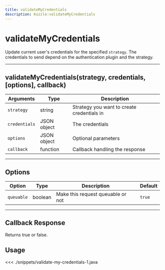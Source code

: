 ```yaml
---
title: validateMyCredentials
description: Kuzzle:validateMyCredentials
---
```


# validateMyCredentials

Update current user's credentials for the specified `strategy`. The credentials to send depend on the authentication plugin and the strategy.

---

## validateMyCredentials(strategy, credentials, [options], callback)

| Arguments     | Type        | Description                                |
| ------------- | ----------- | ------------------------------------------ |
| `strategy`    | string      | Strategy you want to create credentials in |
| `credentials` | JSON object | The credentials                            |
| `options`     | JSON object | Optional parameters                        |
| `callback`    | function    | Callback handling the response             |

---

## Options

| Option     | Type    | Description                       | Default |
| ---------- | ------- | --------------------------------- | ------- |
| `queuable` | boolean | Make this request queuable or not | `true`  |

---

## Callback Response

Returns true or false.

## Usage

<<< ./snippets/validate-my-credentials-1.java
